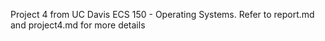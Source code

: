 Project 4 from UC Davis ECS 150 - Operating Systems. Refer to report.md and project4.md for more details
